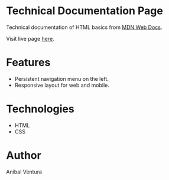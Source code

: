 # Technical Documentation Page

Technical documentation of HTML basics from [MDN Web Docs](https://developer.mozilla.org/en-US/docs/Learn/Getting_started_with_the_web/HTML_basics).

Visit live page [here](https://anibalventura.github.io/learning-webdev/freecodecamp/technical-documentation-page).

# Features

- Persistent navigation menu on the left.
- Responsive layout for web and mobile.

# Technologies

- HTML
- CSS

# Author

Anibal Ventura
